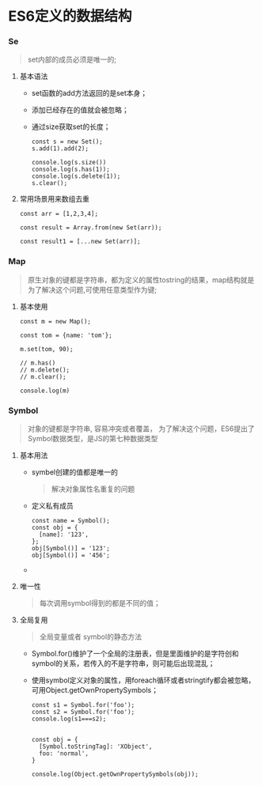 # ES6定义的数据结构

### Se
> set内部的成员必须是唯一的;

1. 基本语法

    * set函数的add方法返回的是set本身；

    * 添加已经存在的值就会被忽略；

    * 通过size获取set的长度；

      ```
      const s = new Set();
      s.add(1).add(2);

      console.log(s.size())
      console.log(s.has(1));
      console.log(s.delete(1));
      s.clear();
      ```
2. 常用场景用来数组去重

    ```
    const arr = [1,2,3,4];

    const result = Array.from(new Set(arr));

    const result1 = [...new Set(arr)];
    ```

### Map

> 原生对象的键都是字符串，都为定义的属性tostring的结果，map结构就是为了解决这个问题,可使用任意类型作为键;

1. 基本使用
    ```
    const m = new Map();

    const tom = {name: 'tom'};

    m.set(tom, 90);

    // m.has()
    // m.delete();
    // m.clear();

    console.log(m)

   ```

### Symbol

> 对象的键都是字符串, 容易冲突或者覆盖， 为了解决这个问题，ES6提出了Symbol数据类型，是JS的第七种数据类型

1. 基本用法

    * symbel创建的值都是唯一的

      > 解决对象属性名重复的问题
    
    * 定义私有成员

        ```
        const name = Symbol();
        const obj = {
          [name]: '123',
        };
        obj[Symbol()] = '123';
        obj[Symbol()] = '456';
        ```
    * 
2. 唯一性

    > 每次调用symbol得到的都是不同的值；

3. 全局复用

    > 全局变量或者 symbol的静态方法

    * Symbol.for()维护了一个全局的注册表，但是里面维护的是字符创和symbol的关系，若传入的不是字符串，则可能后出现混乱；

    * 使用symbol定义对象的属性，用foreach循环或者stringtify都会被忽略，可用Object.getOwnPropertySymbols；

      ```
      const s1 = Symbol.for('foo');
      const s2 = Symbol.for('foo');
      console.log(s1===s2);

      
      const obj = {
        [Symbol.toStringTag]: 'XObject',
        foo: 'normal',
      }

      console.log(Object.getOwnPropertySymbols(obj));
      ```





